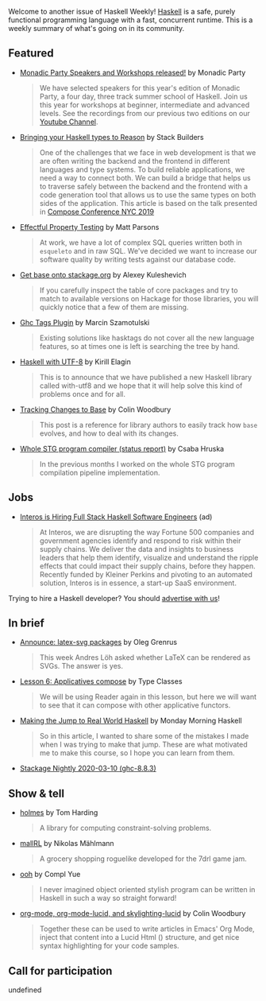 Welcome to another issue of Haskell Weekly!
[Haskell](https://www.haskell.org) is a safe, purely functional programming language with a fast, concurrent runtime.
This is a weekly summary of what's going on in its community.

## Featured

- [Monadic Party Speakers and Workshops released!](https://monadic.party) by Monadic Party
  > We have selected speakers for this year's edition of Monadic Party, a four day, three track summer school of Haskell. Join us this year for workshops at beginner, intermediate and advanced levels. See the recordings from our previous two editions on our [Youtube Channel](https://www.youtube.com/channel/UCCeiYYR2fCXarkfSqqFBwuA/videos).

- [Bringing your Haskell types to Reason](https://www.stackbuilders.com/news/bring-your-haskell-types-to-reason) by Stack Builders
  > One of the challenges that we face in web development is that we are often writing the backend and the frontend in different languages and type systems. To build reliable applications, we need a way to connect both. We can build a bridge that helps us to traverse safely between the backend and the frontend with a code generation tool that allows us to use the same types on both sides of the application. This article is based on the talk presented in [Compose Conference NYC 2019](https://www.youtube.com/watch?v=BxUElNb-0Q0)

- [Effectful Property Testing](https://www.parsonsmatt.org/2020/03/11/effectful_property_testing.html) by Matt Parsons
  > At work, we have a lot of complex SQL queries written both in `esqueleto` and in raw SQL. We've decided we want to increase our software quality by writing tests against our database code.

- [Get base onto stackage.org](https://tech.fpcomplete.com/blog/base-on-stackage) by Alexey Kuleshevich
  > If you carefully inspect the table of core packages and try to match to available versions on Hackage for those libraries, you will quickly notice that a few of them are missing.

- [Ghc Tags Plugin](https://coot.me/posts/ghc-tags-plugin.html) by Marcin Szamotulski
  > Existing solutions like hasktags do not cover all the new language features, so at times one is left is searching the tree by hand.

- [Haskell with UTF-8](https://serokell.io/blog/haskell-with-utf8) by Kirill Elagin
  > This is to announce that we have published a new Haskell library called with-utf8 and we hope that it will help solve this kind of problems once and for all.

- [Tracking Changes to Base](https://www.fosskers.ca/en/blog/base) by Colin Woodbury
  > This post is a reference for library authors to easily track how `base` evolves, and how to deal with its changes.

- [Whole STG program compiler (status report)](https://www.patreon.com/posts/34711849) by Csaba Hruska
  > In the previous months I worked on the whole STG program compilation pipeline implementation.

## Jobs

- [Interos is Hiring Full Stack Haskell Software Engineers](https://www.interos.ai/careers/#haskell-software-engineer-ii) (ad)
  > At Interos, we are disrupting the way Fortune 500 companies and government agencies identify and respond to risk within their supply chains. We deliver the data and insights to business leaders that help them identify, visualize and understand the ripple effects that could impact their supply chains, before they happen. Recently funded by Kleiner Perkins and pivoting to an automated solution, Interos is in essence, a start-up SaaS environment.

Trying to hire a Haskell developer?
You should [advertise with us](https://haskellweekly.news/advertising.html)!

## In brief

- [Announce: latex-svg packages](https://oleg.fi/gists/posts/2020-03-06-latex-svg.html) by Oleg Grenrus
  > This week Andres Löh asked whether LaTeX can be rendered as SVGs. The answer is yes.

- [Lesson 6: Applicatives compose](https://typeclasses.com/functortown/applicatives-compose) by Type Classes
  > We will be using Reader again in this lesson, but here we will want to see that it can compose with other applicative functors.

- [Making the Jump to Real World Haskell](https://mmhaskell.com/blog/2020/3/9/making-the-jump-to-real-world-haskell) by Monday Morning Haskell
  > So in this article, I wanted to share some of the mistakes I made when I was trying to make that jump. These are what motivated me to make this course, so I hope you can learn from them.

- [Stackage Nightly 2020-03-10 (ghc-8.8.3)](https://www.stackage.org/nightly-2020-03-10)

## Show & tell

- [holmes](https://github.com/i-am-tom/holmes/tree/482e37fac3e51eac088309ffc3789ae00a08a557) by Tom Harding
  > A library for computing constraint-solving problems.

- [mallRL](https://nmaehlmann.itch.io/mallrl) by Nikolas Mählmann
  > A grocery shopping roguelike developed for the 7drl game jam.

- [ooh](https://github.com/complyue/ooh/tree/13ab5e580961198b33327a5f0e00a1ee91ddc668) by Compl Yue
  > I never imagined object oriented stylish program can be written in Haskell in such a way so straight forward!

- [org-mode, org-mode-lucid, and skylighting-lucid](https://np.reddit.com/r/haskell/comments/ffyfkh/ann_orgmode_orgmodelucid_and_skylightinglucid/) by Colin Woodbury
  > Together these can be used to write articles in Emacs' Org Mode, inject that content into a Lucid Html () structure, and get nice syntax highlighting for your code samples.

## Call for participation

undefined
